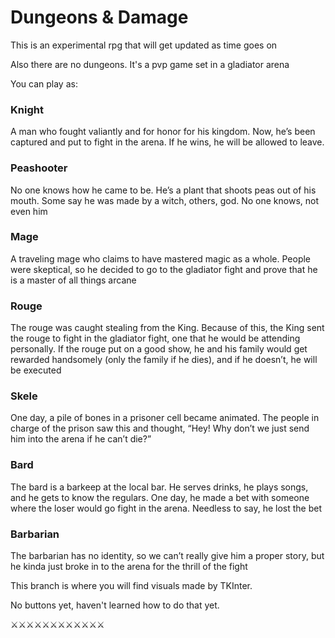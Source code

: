 # Dungeons & Damage
<p>This is an experimental rpg that will get updated as time goes on</p>
<p>Also there are no dungeons. It's a pvp game set in a gladiator arena</p>
<p>You can play as:</p>

### Knight
<p>A man who fought valiantly and for honor for his kingdom. Now, he’s been captured and put to fight in the arena. If he wins, he will be allowed to leave.</p>

### Peashooter
<p>No one knows how he came to be. He’s a plant that shoots peas out of his mouth. Some say he was made by a witch, others, god. No one knows, not even him</p>

### Mage
<p>A traveling mage who claims to have mastered magic as a whole. People were skeptical, so he decided to go to the gladiator fight and prove that he is a master of all things arcane</p>

### Rouge
<p>The rouge was caught stealing from the King. Because of this, the King sent the rouge to fight in the gladiator fight, one that he would be attending personally. If the rouge put on a good show, he and his family would get rewarded handsomely (only the family if he dies), and if he doesn’t, he will be executed</p>

### Skele
<p>One day, a pile of bones in a prisoner cell became animated. The people in charge of the prison saw this and thought, “Hey! Why don’t we just send him into the arena if he can’t die?”</p>

### Bard
<p>The bard is a barkeep at the local bar. He serves drinks, he plays songs, and he gets to know the regulars. One day, he made a bet with someone where the loser would go fight in the arena. Needless to say, he lost the bet</p>

### Barbarian
<p>The barbarian has no identity, so we can’t really give him a proper story, but he kinda just broke in to the arena for the thrill of the fight</p>


<p>This branch is where you will find visuals made by TKInter.</p>
<p>No buttons yet, haven't learned how to do that yet.</p>

<p>⚔️⚔️⚔️⚔️⚔️⚔️⚔️⚔️⚔️⚔️⚔️⚔️
